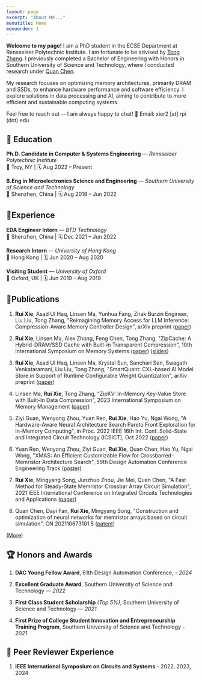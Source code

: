 ```yaml
---
layout: page
excerpt: "About Me..."
menutitle: Home
menuorder: 1
---
```

**Welcome to my page!** I am a PhD student in the ECSE Department at Rensselaer Polytechnic Institute. I am fortunate to be advised by [Tong Zhang](https://sites.ecse.rpi.edu/~tzhang/).
I previously completed a Bachelor of Engineering with Honors in Southern University of Science and Technology, where I conducted research under [Quan Chen](https://sme.sustech.edu.cn/en/index/teacher/neiye/id/40.html).

My research focuses on optimizing memory architectures, primarily DRAM and SSDs, to enhance hardware performance and software efficiency. I explore solutions in data processing and AI, aiming to contribute to more efficient and sustainable computing systems.

Feel free to reach out -- I am always happy to chat!
📧 Email: xier2 [at] rpi (dot) edu

## 🏫 Education
**Ph.D. Candidate in Computer & Systems Engineering** — *Rensselaer Polytechnic Institute*  
   📍 Troy, NY | 🗓️ Aug 2022 – Present

**B.Eng in Microelectronics Science and Engineering** — *Southern University of Science and Technology*  
   📍 Shenzhen, China | 🗓️ Aug 2018 – Jun 2022

## 💼Experience
**EDA Engineer Intern** — *BTD Technology*  
   📍 Shenzhen, China | 🗓️ Dec 2021 – Jun 2022  
   
**Research Intern** — *University of Hong Kong*  
   📍 Hong Kong | 🗓️ Jun 2020 – Aug 2020  

**Visiting Student** — *University of Oxford*  
   📍 Oxford, UK | 🗓️ Jun 2019 – Aug 2019  


<!-- ## 📰News

* **06/2023** Our work accepcted by in ISMM 2023.
* **11/2021** An oral report at IEEE ICTA 2021 (Zhuhai) (Online).
* **09/2021** A work was accepted by [IEEE ICTA 2021](http://www.ieee-icta.net/) -->

## 📕Publications

1. **Rui Xie**, Asad Ul Haq, Linsen Ma, Yunhua Fang, Zirak Burzin Engineer, Liu Liu, Tong Zhang, "Reimagining Memory Access for LLM Inference: Compression-Aware Memory Controller Design", arXiv preprint ([paper](https://arxiv.org/abs/2503.18869))

2. **Rui Xie**, Linsen Ma, Alex Zhong, Feng Chen, Tong Zhang, "ZipCache: A Hybrid-DRAM/SSD Cache with Built-in Transparent Compression", 10th International Symposium on Memory Systems ([paper](doc/ZipCache_v1-2.pdf)) ([slides](doc/2024-10-01-zipcache.pdf))

3. **Rui Xie**, Asad Ul Haq, Linsen Ma, Krystal Sun, Sanchari Sen, Swagath Venkataramani, Liu Liu, Tong Zhang, "SmartQuant: CXL-based AI Model Store in Support of Runtime Configurable Weight Quantization", arXiv preprint ([paper](https://arxiv.org/abs/2407.15866))

4. Linsen Ma, **Rui Xie**, Tong Zhang, "ZipKV: In-Memory Key-Value Store with Built-In Data Compression", 2023 International Symposium on Memory Management ([paper](https://dl.acm.org/doi/abs/10.1145/3591195.3595273))

5. Ziyi Guan, Wenyong Zhou, Yuan Ren, **Rui Xie**, Hao Yu, Ngai Wong, "A Hardware-Aware Neural Architecture Search Pareto Front Exploration for In-Memory Computing", in Proc. 2022 IEEE 16th Int. Conf. Solid-State and Integrated Circuit Technology (ICSICT), Oct 2022 ([paper](https://ieeexplore.ieee.org/document/9963263))

6. Yuan Ren, Wenyong Zhou, Ziyi Guan, **Rui Xie**, Quan Chen, Hao Yu, Ngai Wong, "XMAS: An Efficient Customizable Flow for Crossbarred-Memristor Architecture Search", 59th Design Automation Conference Engineering Track ([poster](https://59dac.conference-program.com/presentation/?id=ETPOST157&sess=sess187))

7. **Rui Xie**, Mingyang Song, Junzhuo Zhou, Jie Mei, Quan Chen, "A Fast Method for Steady-State Memristor Crossbar Array Circuit Simulation", 2021 IEEE International Conference on Integrated Circuits Technologies and Applications ([paper](https://ieeexplore.ieee.org/document/9661817))

8. Quan Chen, Dayi Fan, **Rui Xie**, Mingyang Song, "Construction and optimization of neural networks for memristor arrays based on circuit simulation". CN 202110673101.5 ([patent](https://patents.google.com/patent/CN113570048B))

[(More)](publications.md)


## 🏆 Honors and Awards

1. **DAC Young Fellow Award**, 61th Design Automation Conference, - *2024*
   
2. **Excellent Graduate Award**, Southern University of Science and Technology — *2022*
   
3. **First Class Student Scholarship** *(Top 5%)*, Southern University of Science and Technology — *2021*
   
4. **First Prize of College Student Innovation and Entrepreneurship Training Program**, Southern University of Science and Technology - *2021*

## 📒 Peer Reviewer Experience
1. **IEEE International Symposium on Circuits and Systems** - 2022, 2023, 2024

<!-- * Excellent Graduate in Southern University of Science and Technology, Jun. 2022
* Graduation with Honor: College Graduate Excellence Award, Jun. 2022
* First Class of the Merit Student Scholarship, Sep. 2021
* First Prize of College Student Innovation and Entrepreneurship Training Program, Mar. 2021 -->


<!-- (Last Updated Jan. 2024) -->

<!-- <div align=center>You are the No. <a href='https://www.counter12.com'><img src='https://www.counter12.com/img-Ay4w35cD6aCbb3Z4-22.gif' border='0' alt='free counter'></a> vistor of my homepage.<script type='text/javascript' src='https://www.counter12.com/ad.js?id=Ay4w35cD6aCbb3Z4'></script></div> -->

<!-- --- -->

<!-- for rickxie.cn -->

<script type='text/javascript' id='clustrmaps' src='//cdn.clustrmaps.com/map_v2.js?cl=ffffff&w=300&t=n&d=3p-vIrt5cRJ99hVpVm3E0PmXHIg3YvSe4uSxEE5vp7Q'></script>



<!-- <a class="twitter-timeline" data-width="800" data-height="600" data-theme="light" href="https://twitter.com/RickXie10?ref_src=twsrc%5Etfw">Tweets by RickXie10</a> <script async src="https://platform.twitter.com/widgets.js" charset="utf-8"></script> -->

